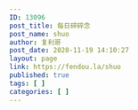 ```yaml
---
ID: 13096
post_title: 每日碎碎念
post_name: shuo
author: 复利哥
post_date: 2020-11-19 14:10:27
layout: page
link: https://fendou.la/shuo
published: true
tags: [ ]
categories: [ ]
---
```

